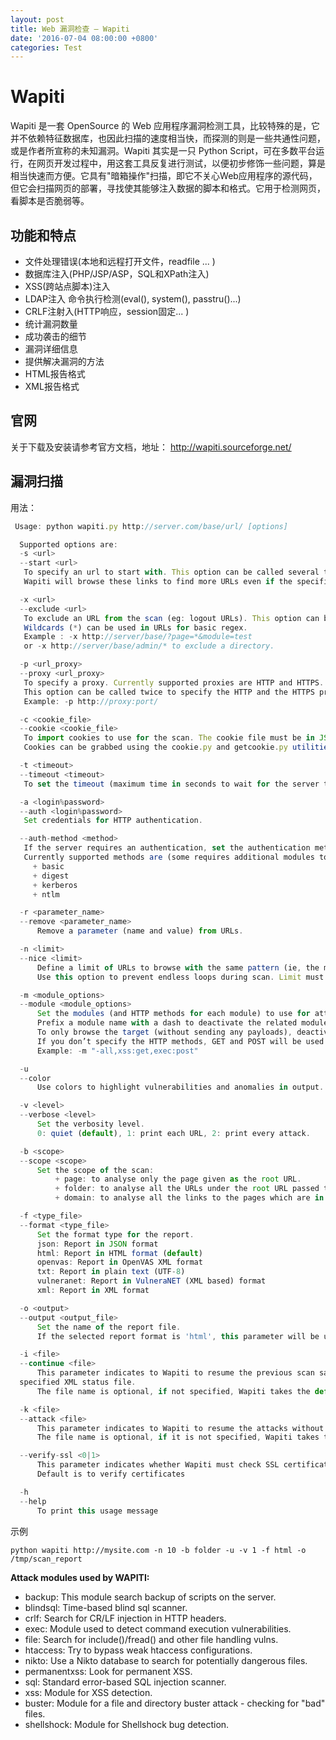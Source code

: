 ```yaml
---
layout: post
title: Web 漏洞检查 — Wapiti
date: '2016-07-04 08:00:00 +0800'
categories: Test
---
```


# Wapiti

Wapiti 是一套 OpenSource 的 Web 应用程序漏洞检测工具，比较特殊的是，它并不依赖特征数据库，也因此扫描的速度相当快，而探测的则是一些共通性问题，或是作者所宣称的未知漏洞。Wapiti 其实是一只 Python Script，可在多数平台运行，在网页开发过程中，用这套工具反复进行测试，以便初步修饰一些问题，算是相当快速而方便。它具有"暗箱操作"扫描，即它不关心Web应用程序的源代码，但它会扫描网页的部署，寻找使其能够注入数据的脚本和格式。它用于检测网页，看脚本是否脆弱等。

## 功能和特点

- 文件处理错误(本地和远程打开文件，readfile ... )
- 数据库注入(PHP/JSP/ASP，SQL和XPath注入)
- XSS(跨站点脚本)注入
- LDAP注入 命令执行检测(eval(), system(), passtru()...)
- CRLF注射入(HTTP响应，session固定... )
- 统计漏洞数量
- 成功袭击的细节
- 漏洞详细信息
- 提供解决漏洞的方法
- HTML报告格式
- XML报告格式

## 官网

关于下载及安装请参考官方文档，地址： <http://wapiti.sourceforge.net/>

## 漏洞扫描

用法：

```javascript
 Usage: python wapiti.py http://server.com/base/url/ [options]

  Supported options are:
  -s <url>
  --start <url>
   To specify an url to start with. This option can be called several times.
   Wapiti will browse these links to find more URLs even if the specified link is not in the scope.

  -x <url>
  --exclude <url>
   To exclude an URL from the scan (eg: logout URLs). This option can be called several times to specify several URLs.
   Wildcards (*) can be used in URLs for basic regex.
   Example : -x http://server/base/?page=*&module=test
   or -x http://server/base/admin/* to exclude a directory.

  -p <url_proxy>
  --proxy <url_proxy>
   To specify a proxy. Currently supported proxies are HTTP and HTTPS.
   This option can be called twice to specify the HTTP and the HTTPS proxy.
   Example: -p http://proxy:port/

  -c <cookie_file>
  --cookie <cookie_file>
   To import cookies to use for the scan. The cookie file must be in JSON format.
   Cookies can be grabbed using the cookie.py and getcookie.py utilities (net directory).

  -t <timeout>
  --timeout <timeout>
   To set the timeout (maximum time in seconds to wait for the server to send a response).

  -a <login%password>
  --auth <login%password>
   Set credentials for HTTP authentication.

  --auth-method <method>
   If the server requires an authentication, set the authentication method to use.
   Currently supported methods are (some requires additional modules to install):
     + basic
     + digest
     + kerberos
     + ntlm

  -r <parameter_name>
  --remove <parameter_name>
      Remove a parameter (name and value) from URLs.

  -n <limit>
  --nice <limit>
      Define a limit of URLs to browse with the same pattern (ie, the maximum number of unique values for the same parameter).
      Use this option to prevent endless loops during scan. Limit must be greater than 0.

  -m <module_options>
  --module <module_options>
      Set the modules (and HTTP methods for each module) to use for attacks.
      Prefix a module name with a dash to deactivate the related module.
      To only browse the target (without sending any payloads), deactivate every module with -m "-all".
      If you don’t specify the HTTP methods, GET and POST will be used.
      Example: -m "-all,xss:get,exec:post"

  -u
  --color
      Use colors to highlight vulnerabilities and anomalies in output.

  -v <level>
  --verbose <level>
      Set the verbosity level.
      0: quiet (default), 1: print each URL, 2: print every attack.

  -b <scope>
  --scope <scope>
      Set the scope of the scan:
          + page: to analyse only the page given as the root URL.
          + folder: to analyse all the URLs under the root URL passed to Wapiti (default).
          + domain: to analyse all the links to the pages which are in the same domain as the URL passed to Wapiti.

  -f <type_file>
  --format <type_file>
      Set the format type for the report.
      json: Report in JSON format
      html: Report in HTML format (default)
      openvas: Report in OpenVAS XML format
      txt: Report in plain text (UTF-8)
      vulneranet: Report in VulneraNET (XML based) format
      xml: Report in XML format

  -o <output>
  --output <output_file>
      Set the name of the report file.
      If the selected report format is 'html', this parameter will be used as a directory name.

  -i <file>
  --continue <file>
      This parameter indicates to Wapiti to resume the previous scan saved in the
  specified XML status file.
      The file name is optional, if not specified, Wapiti takes the default file from the "scans" folder.

  -k <file>
  --attack <file>
      This parameter indicates to Wapiti to resume the attacks without scanning the website again, loading the scan status from the specified file.
      The file name is optional, if it is not specified, Wapiti takes the default file from the "scans" folder.

  --verify-ssl <0|1>
      This parameter indicates whether Wapiti must check SSL certificates.
      Default is to verify certificates

  -h
  --help
      To print this usage message
```

示例

```shell
python wapiti http://mysite.com -n 10 -b folder -u -v 1 -f html -o /tmp/scan_report
```

**Attack modules used by WAPITI:**

- backup: This module search backup of scripts on the server.
- blindsql: Time-based blind sql scanner.
- crlf: Search for CR/LF injection in HTTP headers.
- exec: Module used to detect command execution vulnerabilities.
- file: Search for include()/fread() and other file handling vulns.
- htaccess: Try to bypass weak htaccess configurations.
- nikto: Use a Nikto database to search for potentially dangerous files.
- permanentxss: Look for permanent XSS.
- sql: Standard error-based SQL injection scanner.
- xss: Module for XSS detection.
- buster: Module for a file and directory buster attack - checking for "bad" files.
- shellshock: Module for Shellshock bug detection.
